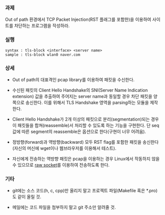 ### 과제
Out of path 환경에서 TCP Packet Injection(RST 플래그를 포함한)을 이용하여 사이트를 차단하는 프로그램을 작성하라.

### 실행
```
syntax : tls-block <interface> <server name>
sample : tls-block wlan0 naver.com
```

### 상세
* Out of path의 대표격인 pcap library를 이용하여 패킷을 수신한다.

* 수신된 패킷의 Client Hello Handshake의 SNI(Server Name Indication extension) 값을 추출하여 주어지는 server name과 동일할 경우 차단 패킷을 양쪽으로 송신한다. 이를 위해서 TLS Handshake 영역을 parsing하는 모듈을 제작한다.

* Client Hello Handshake가 2개 이상의 패킷으로 분리(segmentation)되는 경우 이 패킷들을 합쳐(reassemble)서 처리할 수 있도록 하는 기능을 구현한다. 단 seq 값에 따른 segment의 reassemble은 옵션으로 한다(구현이 너무 어려움).

* 정방향(forward)과 역방향(backward) 모두 RST flag를 포함한 패킷을 송신한다(자신의 머신에 wget이나 웹브라우저를 이용해서 테스트).

* 자신에게 전송하는 역방향 패킷은 pcap을 이용하는 경우 Linux에서 작동하지 않을 수 있으므로 [raw socket](https://www.google.com/search?q=raw+socket+example&oq=raw+socket+example)를 이용하여 전송하도록 한다.

### 기타
* git에는 소스 코드(h, c, cpp)만 올리지 말고 프로젝트 파일(Makefile 혹은 *.pro)도 같이 올릴 것.

* 메일에는 코드 파일을 첨부하지 말고 git 주소만 알려줄 것.
